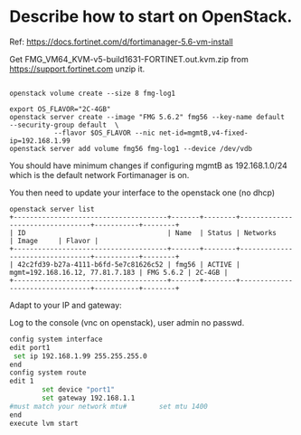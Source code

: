 # Describe how to start on OpenStack.

Ref: https://docs.fortinet.com/d/fortimanager-5.6-vm-install


Get FMG_VM64_KVM-v5-build1631-FORTINET.out.kvm.zip from https://support.fortinet.com
unzip it.

```openstack image create --disk-format qcow2 --container-format bare  "FMG 5.6.2"  --file fmg.qcow2

openstack volume create --size 8 fmg-log1

export OS_FLAVOR="2C-4GB"
openstack server create --image "FMG 5.6.2" fmg56 --key-name default  --security-group default  \
           --flavor $OS_FLAVOR --nic net-id=mgmtB,v4-fixed-ip=192.168.1.99
openstack server add volume fmg56 fmg-log1 --device /dev/vdb
```

You should have minimum changes if configuring mgmtB as 192.168.1.0/24 which is the default network Fortimanager is on.

You then need to update your interface to the openstack one (no dhcp)
```shell
openstack server list
+--------------------------------------+-------+--------+---------------------------------+-----------+--------+
| ID                                   | Name  | Status | Networks                        | Image     | Flavor |
+--------------------------------------+-------+--------+---------------------------------+-----------+--------+
| 42c2fd39-b27a-4111-b6fd-5e7c81626c52 | fmg56 | ACTIVE | mgmt=192.168.16.12, 77.81.7.183 | FMG 5.6.2 | 2C-4GB |
+--------------------------------------+-------+--------+---------------------------------+-----------+--------+
```

Adapt to your IP and gateway:



Log to the console (vnc on openstack), user admin  no passwd.
```bash
config system interface
edit port1
 set ip 192.168.1.99 255.255.255.0
end 
config system route
edit 1
        set device "port1"
        set gateway 192.168.1.1
#must match your network mtu#        set mtu 1400
end
execute lvm start
```